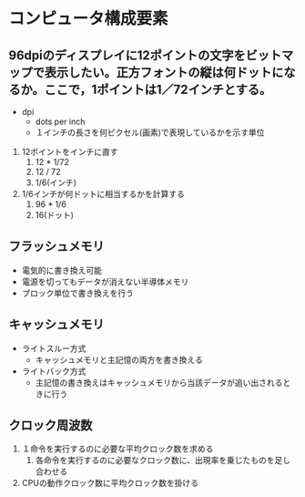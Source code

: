 # コンピュータ構成要素

## 96dpiのディスプレイに12ポイントの文字をビットマップで表示したい。正方フォントの縦は何ドットになるか。ここで，1ポイントは1／72インチとする。
- dpi
  - dots per inch
  - １インチの長さを何ピクセル(画素)で表現しているかを示す単位

1. 12ポイントをインチに直す
   1. 12 * 1/72
   2. 12 / 72
   3. 1/6(インチ)
2. 1/6インチが何ドットに相当するかを計算する
   1. 96 * 1/6
   2. 16(ドット)


## フラッシュメモリ
- 電気的に書き換え可能
- 電源を切ってもデータが消えない半導体メモリ
- ブロック単位で書き換えを行う


## キャッシュメモリ
- ライトスルー方式
  - キャッシュメモリと主記憶の両方を書き換える
- ライトバック方式
  - 主記憶の書き換えはキャッシュメモリから当該データが追い出されるときに行う


## クロック周波数
1. １命令を実行するのに必要な平均クロック数を求める
   1. 各命令を実行するのに必要なクロック数に、出現率を乗じたものを足し合わせる
2. CPUの動作クロック数に平均クロック数を掛ける
